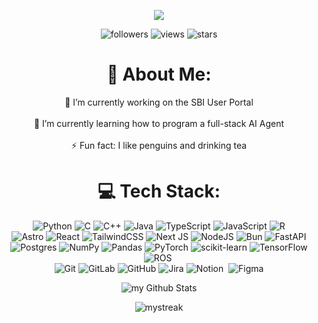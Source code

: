 <p align="center">
  <img src="https://readme-typing-svg.demolab.com?font=Fira+Code&pause=1000&color=6FA4FC&center=true&width=435&lines=hi+%F0%9F%91%8B;welcome+to+my+profile;check+out+some+of+my+projects...;star+and+follow+(if+you+want);thank+you!" />
</p>

<p align="center">
  <img alt="followers" title="Follow me on Github" src="https://img.shields.io/github/followers/NoYume?color=236ad3&style=for-the-badge&logo=github&label=Follow"/>
  <img alt="views" title="Views" src="https://komarev.com/ghpvc/?username=NoYume&style=for-the-badge"/>
  <img src="https://img.shields.io/github/stars/NoYume?label=Stars&style=for-the-badge" alt="stars">
</p>

<div align="center">
  
# 💫 About Me:
🔭 I’m currently working on the SBI User Portal<br><br>🌱 I’m currently learning how to program a full-stack AI Agent<br><br>⚡ Fun fact: I like penguins and drinking tea
  
</div>


<div align="center">

# 💻 Tech Stack:
![Python](https://img.shields.io/badge/python-3670A0?style=for-the-badge&logo=python&logoColor=ffdd54) ![C](https://img.shields.io/badge/c-%2300599C.svg?style=for-the-badge&logo=c&logoColor=white) ![C++](https://img.shields.io/badge/c++-%2300599C.svg?style=for-the-badge&logo=c%2B%2B&logoColor=white) ![Java](https://img.shields.io/badge/java-%23ED8B00.svg?style=for-the-badge&logo=openjdk&logoColor=white) ![TypeScript](https://img.shields.io/badge/typescript-%23007ACC.svg?style=for-the-badge&logo=typescript&logoColor=white) ![JavaScript](https://img.shields.io/badge/javascript-%23323330.svg?style=for-the-badge&logo=javascript&logoColor=%23F7DF1E) ![R](https://img.shields.io/badge/r-%23276DC3.svg?style=for-the-badge&logo=r&logoColor=white)
<br>
![Astro](https://img.shields.io/badge/astro-%232C2052.svg?style=for-the-badge&logo=astro&logoColor=white) ![React](https://img.shields.io/badge/react-%2320232a.svg?style=for-the-badge&logo=react&logoColor=%2361DAFB) ![TailwindCSS](https://img.shields.io/badge/tailwindcss-%2338B2AC.svg?style=for-the-badge&logo=tailwind-css&logoColor=white) ![Next JS](https://img.shields.io/badge/Next-black?style=for-the-badge&logo=next.js&logoColor=white) ![NodeJS](https://img.shields.io/badge/node.js-6DA55F?style=for-the-badge&logo=node.js&logoColor=white) ![Bun](https://img.shields.io/badge/Bun-%23000000.svg?style=for-the-badge&logo=bun&logoColor=white) ![FastAPI](https://img.shields.io/badge/FastAPI-005571?style=for-the-badge&logo=fastapi)
<br>
![Postgres](https://img.shields.io/badge/postgres-%23316192.svg?style=for-the-badge&logo=postgresql&logoColor=white) ![NumPy](https://img.shields.io/badge/numpy-%23013243.svg?style=for-the-badge&logo=numpy&logoColor=white) ![Pandas](https://img.shields.io/badge/pandas-%23150458.svg?style=for-the-badge&logo=pandas&logoColor=white) ![PyTorch](https://img.shields.io/badge/PyTorch-%23EE4C2C.svg?style=for-the-badge&logo=PyTorch&logoColor=white) ![scikit-learn](https://img.shields.io/badge/scikit--learn-%23F7931E.svg?style=for-the-badge&logo=scikit-learn&logoColor=white) ![TensorFlow](https://img.shields.io/badge/TensorFlow-%23FF6F00.svg?style=for-the-badge&logo=TensorFlow&logoColor=white) ![ROS](https://img.shields.io/badge/ros-%230A0FF9.svg?style=for-the-badge&logo=ros&logoColor=white) 
<br>
![Git](https://img.shields.io/badge/git-%23F05033.svg?style=for-the-badge&logo=git&logoColor=white) ![GitLab](https://img.shields.io/badge/gitlab-%23181717.svg?style=for-the-badge&logo=gitlab&logoColor=white) ![GitHub](https://img.shields.io/badge/github-%23121011.svg?style=for-the-badge&logo=github&logoColor=white) ![Jira](https://img.shields.io/badge/jira-%230A0FFF.svg?style=for-the-badge&logo=jira&logoColor=white) ![Notion](https://img.shields.io/badge/Notion-%23000000.svg?style=for-the-badge&logo=notion&logoColor=white) 
![Figma](https://img.shields.io/badge/figma-%23F24E1E.svg?style=for-the-badge&logo=figma&logoColor=white)

</div>

<p align="center">
  <img src="https://github-readme-stats.vercel.app/api?username=NoYume&count_private=true&show_icons=true&theme=tokyonight" alt="my Github Stats"/>
</p>

<p align="center">
  <img src="https://github-readme-streak-stats.herokuapp.com/?user=NoYume&theme=tokyonight" alt="mystreak"/>
</p>
